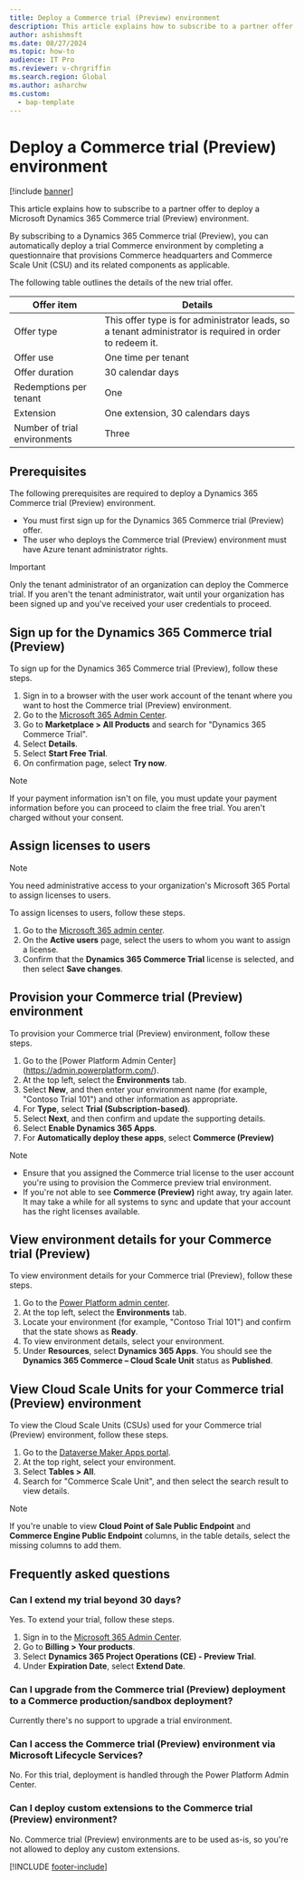 ```yaml
---
title: Deploy a Commerce trial (Preview) environment
description: This article explains how to subscribe to a partner offer to deploy a Microsoft Dynamics 365 Commerce trial (Preview) environment.
author: ashishmsft
ms.date: 08/27/2024
ms.topic: how-to
audience: IT Pro
ms.reviewer: v-chrgriffin
ms.search.region: Global
ms.author: asharchw
ms.custom: 
  - bap-template
---
```


# Deploy a Commerce trial (Preview) environment

[!include [banner](../includes/banner.md)]

This article explains how to subscribe to a partner offer to deploy a Microsoft Dynamics 365 Commerce trial (Preview) environment.

By subscribing to a Dynamics 365 Commerce trial (Preview), you can automatically deploy a trial Commerce environment by completing a questionnaire that provisions Commerce headquarters and Commerce Scale Unit (CSU) and its related components as applicable. 

The following table outlines the details of the new trial offer.

| Offer item                   | Details                                                         |
|------------------------------|-----------------------------------------------------------------|
| Offer type                   | This offer type is for administrator leads, so a tenant administrator is required in order to redeem it. |
| Offer use                    | One time per tenant                                             |
| Offer duration               | 30 calendar days                                                |
| Redemptions per tenant       | One                                                             |
| Extension                    | One extension, 30 calendars days                                  |
| Number of trial environments | Three                                                             |

## Prerequisites

The following prerequisites are required to deploy a Dynamics 365 Commerce trial (Preview) environment.

- You must first sign up for the Dynamics 365 Commerce trial (Preview) offer.
- The user who deploys the Commerce trial (Preview) environment must have Azure tenant administrator rights.

> [!IMPORTANT]
> Only the tenant administrator of an organization can deploy the Commerce trial. If you aren't the tenant administrator, wait until your organization has been signed up and you've received your user credentials to proceed.

## Sign up for the Dynamics 365 Commerce trial (Preview)

To sign up for the Dynamics 365 Commerce trial (Preview), follow these steps.

1. Sign in to a browser with the user work account of the tenant where you want to host the Commerce trial (Preview) environment.
1. Go to the [Microsoft 365 Admin Center](https://admin.microsoft.com/AdminPortal/home).
1. Go to **Marketplace \> All Products** and search for "Dynamics 365 Commerce Trial".
1. Select **Details**.
1. Select **Start Free Trial**.
1. On confirmation page, select **Try now**.

> [!NOTE]
> If your payment information isn't on file, you must update your payment information before you can proceed to claim the free trial. You aren't charged without your consent. 
     
## Assign licenses to users

> [!NOTE]
> You need administrative access to your organization's Microsoft 365 Portal to assign licenses to users.

To assign licenses to users, follow these steps.

1. Go to the [Microsoft 365 admin center](https://portal.office.com/).
1. On the **Active users** page, select the users to whom you want to assign a license.
1. Confirm that the **Dynamics 365 Commerce Trial** license is selected, and then select **Save changes**.

## Provision your Commerce trial (Preview) environment

To provision your Commerce trial (Preview) environment, follow these steps.

1. Go to the [Power Platform Admin Center] (https://admin.powerplatform.com/).
1. At the top left, select the **Environments** tab.
1. Select **New**, and then enter your environment name (for example, "Contoso Trial 101") and other information as appropriate.
1. For **Type**, select **Trial (Subscription-based)**.
1. Select **Next**, and then confirm and update the supporting details.
1. Select **Enable Dynamics 365 Apps**.
1. For **Automatically deploy these apps**, select **Commerce (Preview)**

> [!NOTE]
> - Ensure that you assigned the Commerce trial license to the user account you're using to provision the Commerce preview trial environment.
> - If you're not able to see **Commerce (Preview)** right away, try again later. It may take a while for all systems to sync and update that your account has the right licenses available.
 
## View environment details for your Commerce trial (Preview) 

To view environment details for your Commerce trial (Preview), follow these steps.

1. Go to the [Power Platform admin center](https://admin.powerplatform.com/).
1. At the top left, select the **Environments** tab.
1. Locate your environment (for example, "Contoso Trial 101") and confirm that the state shows as **Ready**.
1. To view environment details, select your environment.
1. Under **Resources**, select **Dynamics 365 Apps**. You should see the **Dynamics 365 Commerce – Cloud Scale Unit** status as **Published**.
 
## View Cloud Scale Units for your Commerce trial (Preview) environment

To view the Cloud Scale Units (CSUs) used for your Commerce trial (Preview) environment, follow these steps.

1. Go to the [Dataverse Maker Apps portal](https://make.powerapps.com/).
1. At the top right, select your environment.
1. Select **Tables \> All**.
1. Search for "Commerce Scale Unit", and then select the search result to view details.

> [!NOTE]
> If you're unable to view **Cloud Point of Sale Public Endpoint** and **Commerce Engine Public Endpoint** columns, in the table details, select the missing columns to add them.

## Frequently asked questions

### Can I extend my trial beyond 30 days?

Yes. To extend your trial, follow these steps.

1. Sign in to the [Microsoft 365 Admin Center](https://admin.cloud.microsoft).
1. Go to **Billing \> Your products**.
1. Select **Dynamics 365 Project Operations (CE) - Preview Trial**.
1. Under **Expiration Date**, select **Extend Date**.

### Can I upgrade from the Commerce trial (Preview) deployment to a Commerce production/sandbox deployment?

Currently there's no support to upgrade a trial environment.

### Can I access the Commerce trial (Preview) environment via Microsoft Lifecycle Services?

No. For this trial, deployment is handled through the Power Platform Admin Center.

### Can I deploy custom extensions to the Commerce trial (Preview) environment?

No. Commerce trial (Preview) environments are to be used as-is, so you're not allowed to deploy any custom extensions.

[!INCLUDE [footer-include](../../includes/footer-banner.md)]
